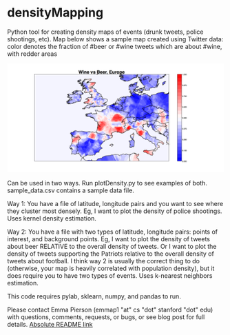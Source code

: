 # densityMapping
Python tool for creating density maps of events (drunk tweets, police shootings, etc). Map below shows a sample map created using Twitter data: color denotes the fraction of #beer or #wine tweets which are about #wine, with redder areas 

![Alt text](wine_vs_beer.png?raw=true "Beer and Wine Tweets in Europe")

Can be used in two ways. Run plotDensity.py to see examples of both. sample_data.csv contains a sample data file. 

Way 1: You have a file of latitude, longitude pairs and you want to see where they cluster most densely. Eg, I want to plot the density of police shootings. Uses kernel density estimation. 

Way 2: You have a file with two types of latitude, longitude pairs: points of interest, and background points. Eg, I want to plot the density of tweets about beer RELATIVE to the overall density of tweets. Or I want to plot the density of tweets supporting the Patriots relative to the overall density of tweets about football. I think way 2 is usually the correct thing to do (otherwise, your map is heavily correlated with population density), but it does require you to have two types of events. Uses k-nearest neighbors estimation. 

This code requires pylab, sklearn, numpy, and pandas to run. 

Please contact Emma Pierson (emmap1 "at" cs "dot" stanford "dot" edu) with questions, comments, requests, or bugs, or see blog post for full details. [Absolute README link](https://www.google.com)
